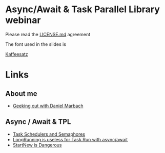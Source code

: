 # Async/Await & Task Parallel Library webinar

Please read the [LICENSE.md](License) agreement

The font used in the slides is

[Kaffeesatz](https://www.yanone.de/fonts/kaffeesatz/)

# Links
## About me
* [Geeking out with Daniel Marbach]( http://developeronfire.com/episode-077-daniel-marbach-geeking-out)

## Async / Await & TPL
* [Task Schedulers and Semaphores](https://blogs.msdn.microsoft.com/andrewarnottms/2016/02/06/taskschedulers-and-semaphores/)
* [LongRunning is useless for Task.Run with async/await](https://blog.i3arnon.com/2015/07/02/task-run-long-running/)
* [StartNew is Dangerous](http://blog.stephencleary.com/2013/08/startnew-is-dangerous.html)
